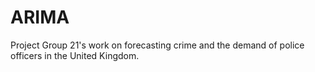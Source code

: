 # ARIMA
Project Group 21's work on forecasting crime and the demand of police officers in the United Kingdom.
